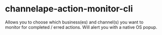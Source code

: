 # channelape-action-monitor-cli
Allows you to choose which business(es) and channel(s) you want to monitor for completed / erred actions. Will alert you with a native OS popup.
